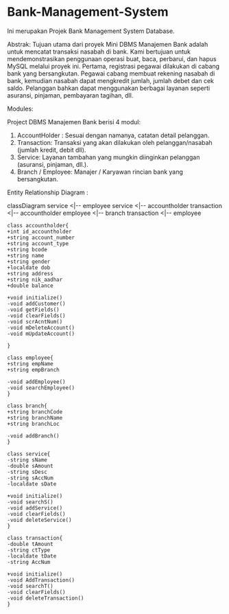 # Bank-Management-System

Ini merupakan Projek Bank Management System Database.

Abstrak: 
Tujuan utama dari proyek Mini DBMS Manajemen Bank adalah untuk mencatat transaksi nasabah di bank.
Kami bertujuan untuk mendemonstrasikan penggunaan operasi buat, baca, perbarui, dan hapus MySQL melalui proyek ini.
Pertama, registrasi pegawai dilakukan di cabang bank yang bersangkutan.
Pegawai cabang membuat rekening nasabah di bank, kemudian nasabah dapat mengkredit jumlah, jumlah debet dan cek saldo.
Pelanggan bahkan dapat menggunakan berbagai layanan seperti asuransi, pinjaman, pembayaran tagihan, dll.


Modules:

Project DBMS Manajemen Bank berisi 4 modul:

1. AccountHolder : Sesuai dengan namanya, catatan detail pelanggan.
2. Transaction: Transaksi yang akan dilakukan oleh pelanggan/nasabah (jumlah kredit, debit dll).
3. Service: Layanan tambahan yang mungkin diinginkan pelanggan (asuransi, pinjaman, dll.).
4. Branch / Employee: Manajer / Karyawan rincian bank yang bersangkutan.


Entity Relationship Diagram :

classDiagram
    service <|-- employee
    service <|-- accountholder
    transaction <|-- accountholder
    employee <|-- branch
    transaction <|-- employee

    class accountholder{
    +int id_accountholder
    +string account_number 
    +string account_type
    +string bcode
    +string name
    +string gender
    +localdate dob
    +string address
    +string nik_aadhar
    +double balance

    +void initialize()
    -void addCustomer()
    -void getFields()
    -void clearFields()
    -void scrAcntNum()
    -void mDeleteAccount()
    -void mUpdateAccount()

    }

    class employee{
    +string empName
    +string empBranch
  
    -void addEmployee()
    -void searchEmployee() 
    }

    class branch{
    +string branchCode
    +string branchName
    +string branchLoc

    -void addBranch()
    }
    
    class service{
    -string sName
    -double sAmount
    -string sDesc
    -string sAccNum
    -localdate sDate
    
    +void initialize()
    -void searchS()
    -void addService()
    -void clearFields()
    -void deleteService()
    }
    
    class transaction{
    -double tAmount
    -string ctType
    -localdate tDate
    -string AccNum

    +void initialize()
    -void AddTransaction()
    -void searchT()
    -void clearFields()
    -void deleteTransaction()
    }
    





